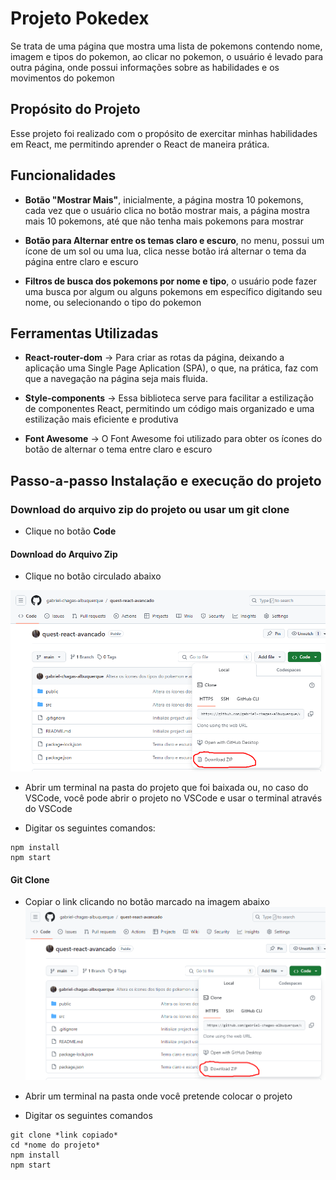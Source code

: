 # Projeto Pokedex
Se trata de uma página que mostra uma lista de pokemons contendo nome, imagem e tipos do pokemon, ao clicar no pokemon, o usuário é levado para outra página, onde possui informações sobre as habilidades e os movimentos do pokemon

## Propósito do Projeto
Esse projeto foi realizado com o propósito de exercitar minhas habilidades em React, me permitindo aprender o React de maneira prática.

## Funcionalidades

- **Botão "Mostrar Mais"**, inicialmente, a página mostra 10 pokemons, cada vez que o usuário clica no botão mostrar mais, a página mostra mais 10 pokemons, até que não tenha mais pokemons para mostrar

- **Botão para Alternar entre os temas claro e escuro**, no menu, possui um ícone de um sol ou uma lua, clica nesse botão irá alternar o tema da página entre claro e escuro

- **Filtros de busca dos pokemons por nome e tipo**, o usuário pode fazer uma busca por algum ou alguns pokemons em específico digitando seu nome, ou selecionando o tipo do pokemon

## Ferramentas Utilizadas

- **React-router-dom** -> Para criar as rotas da página, deixando a aplicação uma Single Page Aplication (SPA), o que, na prática, faz com que a navegação na página seja mais fluida.

- **Style-components** -> Essa biblioteca serve para facilitar a estilização de componentes React, permitindo um código mais organizado e uma estilização mais eficiente e produtiva

- **Font Awesome** -> O Font Awesome foi utilizado para obter os ícones do botão de alternar o tema entre claro e escuro

## Passo-a-passo Instalação e execução do projeto
### Download do arquivo zip do projeto ou usar um git clone
- Clique no botão **Code**
#### Download do Arquivo Zip
- Clique no botão circulado abaixo

![Download arquivo zip](image.png)

- Abrir um terminal na pasta do projeto que foi baixada ou, no caso do VSCode, você pode abrir o projeto no VSCode e usar o terminal através do VSCode

- Digitar os seguintes comandos:
```
npm install 
npm start  
```
#### Git Clone
- Copiar o link clicando no botão marcado na imagem abaixo
![copiar link git clone](image-1.png)

- Abrir um terminal na pasta onde você pretende colocar o projeto

- Digitar os seguintes comandos
```
git clone *link copiado*
cd *nome do projeto*
npm install
npm start
```

